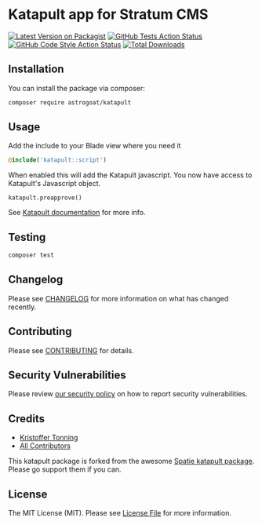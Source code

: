 # Katapult app for Stratum CMS

[![Latest Version on Packagist](https://img.shields.io/packagist/v/astrogoat/katapult.svg?style=flat-square)](https://packagist.org/packages/astrogoat/katapult)
[![GitHub Tests Action Status](https://img.shields.io/github/workflow/status/astrogoat/katapult/run-tests?label=tests)](https://github.com/astrogoat/katapult/actions?query=workflow%3Arun-tests+branch%3Amain)
[![GitHub Code Style Action Status](https://img.shields.io/github/workflow/status/astrogoat/katapult/Check%20&%20fix%20styling?label=code%20style)](https://github.com/astrogoat/katapult/actions?query=workflow%3A"Check+%26+fix+styling"+branch%3Amain)
[![Total Downloads](https://img.shields.io/packagist/dt/astrogoat/katapult.svg?style=flat-square)](https://packagist.org/packages/astrogoat/katapult)

## Installation

You can install the package via composer:

```bash
composer require astrogoat/katapult
```

## Usage
Add the include to your Blade view where you need it
```php
@include('katapult::script')
```

When enabled this will add the Katapult javascript. You now have access to Katapult's Javascript object. 

`katapult.preapprove()`

See [Katapult documentation](https://docs.katapult.com/docs) for more info.



## Testing

```bash
composer test
```

## Changelog

Please see [CHANGELOG](CHANGELOG.md) for more information on what has changed recently.

## Contributing

Please see [CONTRIBUTING](.github/CONTRIBUTING.md) for details.

## Security Vulnerabilities

Please review [our security policy](../../security/policy) on how to report security vulnerabilities.

## Credits

- [Kristoffer Tonning](https://github.com/tonning)
- [All Contributors](../../contributors)

This katapult package is forked from the awesome [Spatie katapult package](https://github.com/spatie/package-katapult-laravel#support-us). Please go support them if you can.




## License

The MIT License (MIT). Please see [License File](LICENSE.md) for more information.

